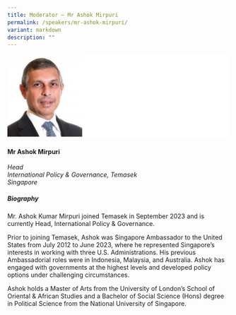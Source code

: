 ```yaml
---
title: Moderator – Mr Ashok Mirpuri
permalink: /speakers/mr-ashok-mirpuri/
variant: markdown
description: ""
---
```

![](/images/2024%20speakers/Mr__Ashok_Mirpuri.png)
#### **Mr Ashok Mirpuri**

*Head <br>
International Policy &amp; Governance, Temasek<br>Singapore*

##### **Biography**
Mr. Ashok Kumar Mirpuri joined Temasek in September 2023 and is currently Head, International Policy &amp; Governance.

Prior to joining Temasek, Ashok was Singapore Ambassador to the United States from July 2012 to June 2023, where he represented Singapore’s interests in working with three U.S. Administrations. His previous Ambassadorial roles were in Indonesia, Malaysia, and Australia.  Ashok has engaged with governments at the highest levels and developed policy options under challenging circumstances.

Ashok holds a Master of Arts from the University of London’s School of Oriental &amp; African Studies and a Bachelor of Social Science (Hons) degree in Political Science from the National University of Singapore.